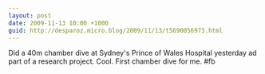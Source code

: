 ```yaml
---
layout: post
date: 2009-11-13 10:00 +1000
guid: http://desparoz.micro.blog/2009/11/13/t5690056973.html
---
```

Did a 40m chamber dive at Sydney's Prince of Wales Hospital yesterday ad part of a research project. Cool. First chamber dive for me. #fb
